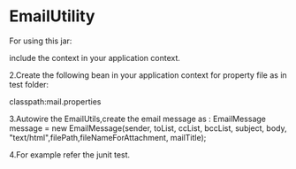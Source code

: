 # EmailUtility

For using this jar:

include the context
in your application context.

2.Create the following bean in your application context for property file as in test folder:

classpath:mail.properties

3.Autowire the EmailUtils,create the email message as : EmailMessage message = new EmailMessage(sender, toList, ccList, bccList, subject, body, "text/html",filePath,fileNameForAttachment, mailTitle); 

4.For example refer the junit test.
